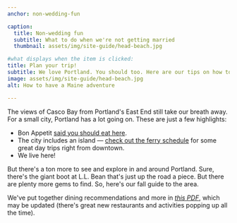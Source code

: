```yaml
---
anchor: non-wedding-fun

caption:
  title: Non-wedding fun
  subtitle: What to do when we're not getting married
  thumbnail: assets/img/site-guide/head-beach.jpg

#what displays when the item is clicked:
title: Plan your trip!
subtitle: We love Portland. You should too. Here are our tips on how to plan your Maine adventure <a href="https://docs.google.com/document/d/1nd5gaZdOhdE562DCBbmpBszoWG6b5t9onOWh9Qf4JQc/export?format=pdf">see our PDF guide</a>.
image: assets/img/site-guide/head-beach.jpg
alt: How to have a Maine adventure

---
```

The views of Casco Bay from Portland's East End still take our breath away. For a small city, Portland has a lot going on. These are just a few highlights:

* Bon Appetit [said you should eat here](https://www.bonappetit.com/story/portland-maine-city-of-the-year-2018).
* The city includes an island — [check out the ferry schedule](https://www.cascobaylines.com/) for some great day trips right from downtown.
* We live here!

But there's a ton more to see and explore in and around Portland. Sure, there's the giant boot at L.L. Bean that's just up the road a piece. But there are plenty more gems to find. So, here's our fall guide to the area.

We've put together dining recommendations and more in [*this PDF*](https://docs.google.com/document/d/1nd5gaZdOhdE562DCBbmpBszoWG6b5t9onOWh9Qf4JQc/export?format=pdf
), which may be updated (there's great new restaurants and activities popping up all the time).
